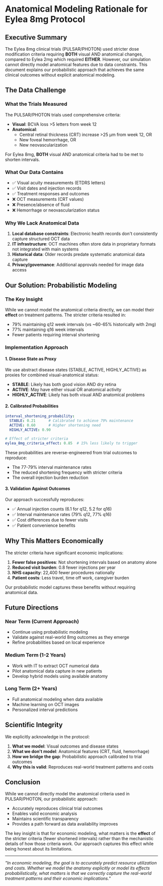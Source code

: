 # Anatomical Modeling Rationale for Eylea 8mg Protocol

## Executive Summary

The Eylea 8mg clinical trials (PULSAR/PHOTON) used stricter dose modification criteria requiring **BOTH** visual AND anatomical changes, compared to Eylea 2mg which required **EITHER**. However, our simulation cannot directly model anatomical features due to data constraints. This document explains our probabilistic approach that achieves the same clinical outcomes without explicit anatomical modeling.

## The Data Challenge

### What the Trials Measured
The PULSAR/PHOTON trials used comprehensive criteria:
- **Visual**: BCVA loss >5 letters from week 12
- **Anatomical**: 
  - Central retinal thickness (CRT) increase >25 μm from week 12, OR
  - New foveal hemorrhage, OR  
  - New neovascularization

For Eylea 8mg, **BOTH** visual AND anatomical criteria had to be met to shorten intervals.

### What Our Data Contains
- ✅ Visual acuity measurements (ETDRS letters)
- ✅ Visit dates and injection records
- ✅ Treatment responses and outcomes
- ❌ OCT measurements (CRT values)
- ❌ Presence/absence of fluid
- ❌ Hemorrhage or neovascularization status

### Why We Lack Anatomical Data
1. **Local database constraints**: Electronic health records don't consistently capture structured OCT data
2. **IT infrastructure**: OCT machines often store data in proprietary formats not integrated with main systems
3. **Historical data**: Older records predate systematic anatomical data capture
4. **Privacy/governance**: Additional approvals needed for image data access

## Our Solution: Probabilistic Modeling

### The Key Insight
While we cannot model the anatomical criteria directly, we can model their **effect** on treatment patterns. The stricter criteria resulted in:
- 79% maintaining q12 week intervals (vs ~60-65% historically with 2mg)
- 77% maintaining q16 week intervals
- Fewer patients requiring interval shortening

### Implementation Approach

#### 1. Disease State as Proxy
We use abstract disease states (STABLE, ACTIVE, HIGHLY_ACTIVE) as proxies for combined visual-anatomical status:
- **STABLE**: Likely has both good vision AND dry retina
- **ACTIVE**: May have either visual OR anatomical activity
- **HIGHLY_ACTIVE**: Likely has both visual AND anatomical problems

#### 2. Calibrated Probabilities
```yaml
interval_shortening_probability:
  STABLE: 0.21      # Calibrated to achieve 79% maintenance
  ACTIVE: 0.60      # Higher shortening need
  HIGHLY_ACTIVE: 0.90

# Effect of stricter criteria
eylea_8mg_criteria_effect: 0.85  # 15% less likely to trigger
```

These probabilities are reverse-engineered from trial outcomes to reproduce:
- The 77-79% interval maintenance rates
- The reduced shortening frequency with stricter criteria
- The overall injection burden reduction

#### 3. Validation Against Outcomes
Our approach successfully reproduces:
- ✅ Annual injection counts (6.1 for q12, 5.2 for q16)
- ✅ Interval maintenance rates (79% q12, 77% q16)
- ✅ Cost differences due to fewer visits
- ✅ Patient convenience benefits

## Why This Matters Economically

The stricter criteria have significant economic implications:
1. **Fewer false positives**: Not shortening intervals based on anatomy alone
2. **Reduced visit burden**: 0.8 fewer injections per year
3. **NHS capacity**: 22,400 fewer procedures nationally
4. **Patient costs**: Less travel, time off work, caregiver burden

Our probabilistic model captures these benefits without requiring anatomical data.

## Future Directions

### Near Term (Current Approach)
- Continue using probabilistic modeling
- Validate against real-world 8mg outcomes as they emerge
- Refine probabilities based on local experience

### Medium Term (1-2 Years)
- Work with IT to extract OCT numerical data
- Pilot anatomical data capture in new patients
- Develop hybrid models using available anatomy

### Long Term (2+ Years)  
- Full anatomical modeling when data available
- Machine learning on OCT images
- Personalized interval predictions

## Scientific Integrity

We explicitly acknowledge in the protocol:
1. **What we model**: Visual outcomes and disease states
2. **What we don't model**: Anatomical features (CRT, fluid, hemorrhage)
3. **How we bridge the gap**: Probabilistic approach calibrated to trial outcomes
4. **Why this is valid**: Reproduces real-world treatment patterns and costs

## Conclusion

While we cannot directly model the anatomical criteria used in PULSAR/PHOTON, our probabilistic approach:
- Accurately reproduces clinical trial outcomes
- Enables valid economic analysis
- Maintains scientific transparency
- Provides a path forward as data availability improves

The key insight is that for economic modeling, what matters is the **effect** of the stricter criteria (fewer shortened intervals) rather than the mechanistic details of how those criteria work. Our approach captures this effect while being honest about its limitations.

---

*"In economic modeling, the goal is to accurately predict resource utilization and costs. Whether we model the anatomy explicitly or model its effects probabilistically, what matters is that we correctly capture the real-world treatment patterns and their economic implications."*